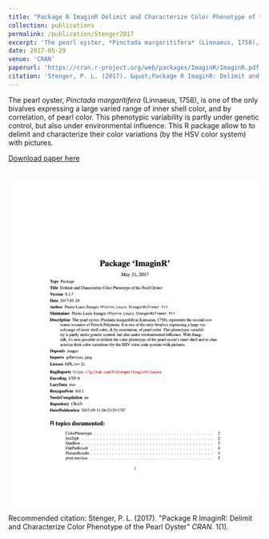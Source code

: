 ```yaml
---
title: "Package R ImaginR Delimit and Characterize Color Phenotype of the Pearl Oyster"
collection: publications
permalink: /publication/Stenger2017
excerpt: 'The pearl oyster, *Pinctada margaritifera* (Linnaeus, 1758), is one of the only bivalves expressing a large varied range of inner shell color, and by correlation, of pearl color. This phenotypic variability is partly under genetic control, but also under environmental influence. This R package allow to to delimit and characterize their color variations (by the HSV color system) with pictures.'
date: 2017-05-29
venue: 'CRAN'
paperurl: 'https://cran.r-project.org/web/packages/ImaginR/ImaginR.pdf'
citation: 'Stenger, P. L. (2017). &quot;Package R ImaginR: Delimit and Characterize Color Phenotype of the Pearl Oyster&quot; <i>CRAN</i>.'
---
```

The pearl oyster, *Pinctada margaritifera* (Linnaeus, 1758), is one of the only bivalves expressing a large varied range of inner shell color, and by correlation, of pearl color. This phenotypic variability is partly under genetic control, but also under environmental influence. This R package allow to to delimit and characterize their color variations (by the HSV color system) with pictures.


[Download paper here](https://cran.r-project.org/web/packages/ImaginR/ImaginR.pdf)

<br/><img src='/images/2017-ImaginR.png'>

Recommended citation: Stenger, P. L. (2017). &quot;Package R ImaginR: Delimit and Characterize Color Phenotype of the Pearl Oyster&quot; <i>CRAN</i>. 1(1).
